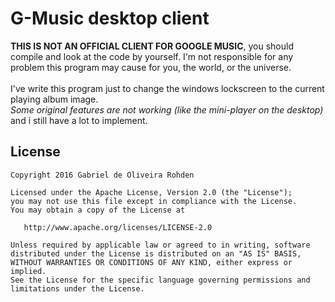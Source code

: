 # G-Music desktop client
<b>THIS IS NOT AN OFFICIAL CLIENT FOR GOOGLE MUSIC</b>, you should compile and look at the code by yourself.
I'm not responsible for any problem this program may cause for you, the world, or the universe.
<br/><br/>
I've write this program just to change the windows lockscreen to the current playing album image.
<br/>
<i>Some original features are not working (like the mini-player on the desktop)</i> and i still have a lot to implement.

License
-------

    Copyright 2016 Gabriel de Oliveira Rohden

    Licensed under the Apache License, Version 2.0 (the "License");
    you may not use this file except in compliance with the License.
    You may obtain a copy of the License at

       http://www.apache.org/licenses/LICENSE-2.0

    Unless required by applicable law or agreed to in writing, software
    distributed under the License is distributed on an "AS IS" BASIS,
    WITHOUT WARRANTIES OR CONDITIONS OF ANY KIND, either express or implied.
    See the License for the specific language governing permissions and
    limitations under the License.
